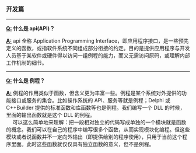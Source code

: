### 开发篇


---

**[Q:](#welcome) 什么是 api(API)？**

**[A:](#welcome)** api 全称 Application Programming Interface，即应用程序接口，是一些预先定义的函数，或指软件系统不同组成部分衔接的约定。目的是提供应用程序与开发人员基于某软件或硬件得以访问一组例程的能力，而又无需访问原码，或理解内部工作机制的细节。

---

**[Q:](#welcome) 什么是 例程？**

**[A:](#welcome)** 例程的作用类似于函数，但含义更为丰富一些。例程是某个系统对外提供的功能接口或服务的集合。比如操作系统的 API、服务等就是例程；Delphi 或C++Builder 提供的标准函数和库函数等也是例程。我们编写一个 DLL 的时候，里面的输出函数就是这个 DLL 的例程。<br>&emsp; 可以这么简单地来理解：把一段相对独立的代码写成单独的一个模块就是函数的概念。我们可以在自己的程序中编写很多个函数，从而实现模块化编程。但这些模块或者说函数并不一定向外输出（即提供给别的程序使用），只用于当前这个程序里面。此时这些函数就仅仅具有独立函数的意义，但不是例程。